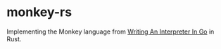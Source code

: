 # monkey-rs
Implementing the Monkey language from [Writing An Interpreter In Go](https://interpreterbook.com/) in Rust.